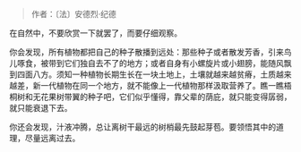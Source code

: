 > 作者：〔法〕安德烈·纪德

在自然中，不要欣赏一下就罢了，而要仔细观察。

你会发现，所有植物都把自己的种子散播到远处：那些种子或者散发芳香，引来鸟儿啄食，被带到它们独自去不了的地方；或者自身有小螺旋片或小翅膀，能随风飘到四面八方。须知一种植物长期生长在一块土地上，土壤就越来越贫瘠，土质越来越差，新一代植物在同一个地方，就不能像上一代植物那样汲取营养了。瞧一瞧梧桐树和无花果树带翼的种子吧，它们似乎懂得，靠父辈的荫庇，就只能变得孱弱，就只能衰退下去。

你还会发现，汁液冲腾，总让离树干最远的树梢最先鼓起芽苞。要领悟其中的道理，尽量远离过去。
